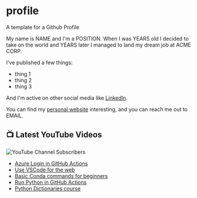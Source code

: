 # profile
A template for a Github Profile

My name is NAME and I'm a POSITION. When I was YEARS old I decided to take on the world and YEARS later I managed to land my dream job at ACME CORP.

I've published a few things:

* thing 1
* thing 2
* thing 3

And I'm active on other social media like [LinkedIn](https://www.linkedin.com/in/NICKNAME).

You can find my [personal website](https://example.com) interesting, and you can reach me out to EMAIL.


## 📺 Latest YouTube Videos

![YouTube Channel Subscribers](https://img.shields.io/youtube/channel/subscribers/UCt56bfntHoZFI60G5NIiTww?label=YouTube%20Subscribers&style=social)

<!-- YOUTUBE-VIDEOS-LIST:START -->
- [Azure Login in GitHub Actions](https://www.youtube.com/watch?v=Z06OyG4i18w)
- [Use VSCode for the web](https://www.youtube.com/watch?v=_9gXA8Ign8o)
- [Basic Conda commands for beginners](https://www.youtube.com/watch?v=O4YBRfriAZk)
- [Run Python in GitHub Actions](https://www.youtube.com/watch?v=o2o_xF6NhD0)
- [Python Dictionaries course](https://www.youtube.com/watch?v=Wu7j8z4B-1Y)
<!-- YOUTUBE-VIDEOS-LIST:END -->
